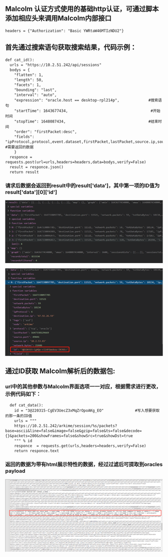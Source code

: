 

## Malcolm 认证方式使用的基础http认证，可通过脚本添加相应头来调用Malcolm内部接口
  ````
  headers = {"Authorization": "Basic YWRtaW46MTIzNDU2"}
  ````



## 首先通过搜索语句获取搜索结果，代码示例：
  ````
  def cat_id():
    urls = "https://10.2.51.242/api/sessions"
    bodys = {
      "flatten": 1,
      "length": 50,
      "facets": 1,
      "bounding": "last",
      "interval": "auto",
      "expression": "oracle.host == desktop-rpl214p",             #搜索语句
      "startTime": 1643677434,                                     #开始时间
      "stopTime": 1648087434,                                     #结束时间
      "order": "firstPacket:desc",
      "fields": "ipProtocol,protocol,event.dataset,firstPacket,lastPacket,source.ip,source.geo.country_iso_code,source.port,destination.ip,destination.geo.country_iso_code,destination.port,network.packets,totDataBytes,network.bytes,tags,http.uri,email.src,email.dst,email.subject,email.filename,dns.host,cert.alt,irc.channel"       #需要返回的数据
      }
    responce = requests.post(url=urls,headers=headers,data=bodys,verify=False)
    result = responce.json()
    return result
````


### 请求后数据会返回到result中的result['data']，其中第一项的ID值为result['data'][0]['id']
![image](https://github.com/S-Hak/tmp/blob/main/images/result.png)

![image](https://github.com/S-Hak/tmp/blob/main/images/id.png)





## 通过ID获取 Malcolm解析后的数据包:
### url中的其他参数与Malcolm界面选项一一对应，根据需求进行更改，示例代码如下：
```
  def cat_data():
    id = "3@220315-CgEV3UecZ3xMqZrOpoAKg_EO"              #写入想要获取的那一条的ID值
    urls = """
    https://10.2.51.242/arkime/session/%s/packets?base=ascii&line=false&image=false&gzip=false&ts=false&decode={}&packets=200&showFrames=false&showSrc=true&showDst=true
    """ % id
    responce  = requests.get(urls,headers=headers,verify=False)
    return responce.text
```

### 返回的数据为带有html展示特性的数据，经过过滤后可提取到oracles payload
![image](https://github.com/S-Hak/tmp/blob/main/images/out.png)























